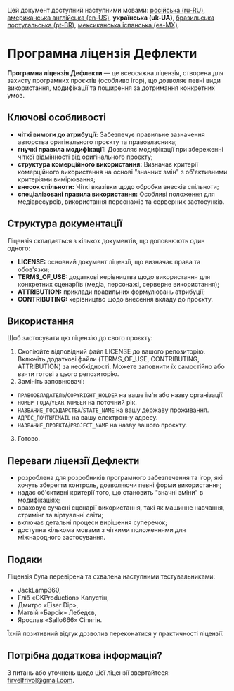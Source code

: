 Цей документ доступний наступними мовами: [російська (ru-RU)](/other-langs/README_ru-RU.md), [американська англійська (en-US)](/README.md), **українська (uk-UA)**, [бразильська португальська (pt-BR)](/other-langs/README_pt-BR.md), [мексиканська іспанська (es-MX)](/other-langs/README_es-MX.md).

# Програмна ліцензія Дефлекти

**Програмна ліцензія Дефлекти** — це всеосяжна ліцензія, створена для захисту програмних проєктів (особливо ігор), що дозволяє певні види використання, модифікації та поширення за дотримання конкретних умов.

## Ключові особливості

* **чіткі вимоги до атрибуції:** Забезпечує правильне зазначення авторства оригінального проєкту та правовласника;
* **гнучкі правила модифікації:** Дозволяє модифікації при збереженні чіткої відмінності від оригінального проєкту;
* **структура комерційного використання:** Визначає критерії комерційного використання на основі "значних змін" з об'єктивними критеріями вимірювання;
* **внесок спільноти:** Чіткі вказівки щодо обробки внесків спільноти;
* **спеціалізовані правила використання:** Особливі положення для медіаресурсів, використання персонажів та серверних застосунків.

## Структура документації

Ліцензія складається з кількох документів, що доповнюють один одного:

* **LICENSE:** основний документ ліцензії, що визначає права та обов'язки;
* **TERMS_OF_USE:** додаткові керівництва щодо використання для конкретних сценаріїв (медіа, персонажі, серверне використання);
* **ATTRIBUTION:** приклади правильних формулювань атрибуції;
* **CONTRIBUTING:** керівництво щодо внесення вкладу до проєкту.

## Використання

Щоб застосувати цю ліцензію до свого проєкту:

1. Скопіюйте відповідний файл LICENSE до вашого репозиторію. Включіть додаткові файли (TERMS_OF_USE, CONTRIBUTING, ATTRIBUTION) за необхідності. Можете заповнити їх самостійно або взяти готові з цього репозиторію.
2. Замініть заповнювачі:
  * `ПРАВООБЛАДАТЕЛЬ`/`COPYRIGHT_HOLDER` на ваше ім'я або назву організації.
  * `НОМЕР_ГОДА`/`YEAR_NUMBER` на поточний рік.
  * `НАЗВАНИЕ_ГОСУДАРСТВА`/`STATE_NAME` на вашу державу проживання.
  * `АДРЕС_ПОЧТЫ`/`EMAIL` на вашу електронну адресу.
  * `НАЗВАНИЕ_ПРОЕКТА`/`PROJECT_NAME` на назву вашого проєкту.
3. Готово.

## Переваги ліцензії Дефлекти

* розроблена для розробників програмного забезпечення та ігор, які хочуть зберегти контроль, дозволяючи певні форми використання;
* надає об'єктивні критерії того, що становить "значні зміни" в модифікаціях;
* враховує сучасні сценарії використання, такі як машинне навчання, стримінг та віртуальні світи;
* включає детальні процеси вирішення суперечок;
* доступна кількома мовами з чіткими положеннями для міжнародного застосування.

## Подяки

Ліцензія була перевірена та схвалена наступними тестувальниками:

* JackLamp360,
* Гліб «GKProduction» Капустін,
* Дмитро «Eiser Dip»,
* Матвій «Барсік» Лебедєв,
* Ярослав «Sallo666» Сіпягін.

Їхній позитивний відгук дозволив переконатися у практичності ліцензії.

## Потрібна додаткова інформація?

З питань або уточнень щодо цієї ліцензії звертайтеся: <firvelfrivol@gmail.com>.
